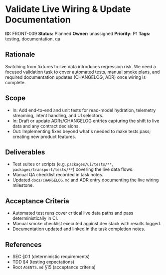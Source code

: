 # Validate Live Wiring & Update Documentation

**ID:** FRONT-009
**Status:** Planned
**Owner:** unassigned
**Priority:** P1
**Tags:** testing, documentation, qa

## Rationale
Switching from fixtures to live data introduces regression risk. We need a focused validation task to cover automated tests, manual smoke plans, and required documentation updates (CHANGELOG, ADR) once wiring is complete.

## Scope
- In: Add end-to-end and unit tests for read-model hydration, telemetry streaming, intent handling, and UI selectors.
- In: Draft or update ADRs/CHANGELOG entries capturing the shift to live data and any contract decisions.
- Out: Implementing fixes beyond what's needed to make tests pass; creating new product features.

## Deliverables
- Test suites or scripts (e.g. `packages/ui/tests/**`, `packages/transport/tests/**`) covering the live data flows.
- Manual QA checklist recorded in task notes.
- Updated `docs/CHANGELOG.md` and ADR entry documenting the live wiring milestone.

## Acceptance Criteria
- Automated test runs cover critical live data paths and pass deterministically in CI.
- Manual smoke checklist executed against dev stack with results logged.
- Documentation updated and linked in the task completion notes.

## References
- SEC §0.1 (deterministic requirements)
- TDD §4 (testing expectations)
- Root `AGENTS.md` §15 (acceptance criteria)
